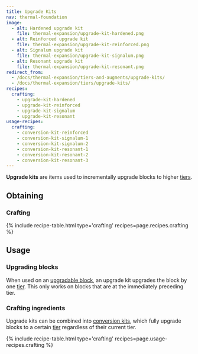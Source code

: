 ```yaml
---
title: Upgrade Kits
nav: thermal-foundation
image:
  - alt: Hardened upgrade kit
    file: thermal-expansion/upgrade-kit-hardened.png
  - alt: Reinforced upgrade kit
    file: thermal-expansion/upgrade-kit-reinforced.png
  - alt: Signalum upgrade kit
    file: thermal-expansion/upgrade-kit-signalum.png
  - alt: Resonant upgrade kit
    file: thermal-expansion/upgrade-kit-resonant.png
redirect_from:
  - /docs/thermal-expansion/tiers-and-augments/upgrade-kits/
  - /docs/thermal-expansion/tiers/upgrade-kits/
recipes:
  crafting:
    - upgrade-kit-hardened
    - upgrade-kit-reinforced
    - upgrade-kit-signalum
    - upgrade-kit-resonant
usage-recipes:
  crafting:
    - conversion-kit-reinforced
    - conversion-kit-signalum-1
    - conversion-kit-signalum-2
    - conversion-kit-resonant-1
    - conversion-kit-resonant-2
    - conversion-kit-resonant-3
---
```


**Upgrade kits** are items used to incrementally upgrade blocks to higher
[tiers](/docs/tiers/).


Obtaining
---------

### Crafting
{% include recipe-table.html type='crafting' recipes=page.recipes.crafting %}


Usage
-----

### Upgrading blocks
When used on an [upgradable block](/docs/tiers/#upgrading), an upgrade kit
upgrades the block by one [tier](/docs/tiers/). This only works on blocks that
are at the immediately preceding tier.

### Crafting ingredients
Upgrade kits can be combined into [conversion kits](/docs/conversion-kits/),
which fully upgrade blocks to a certain [tier](/docs/tiers/) regardless of their
current tier.

{% include recipe-table.html type='crafting' recipes=page.usage-recipes.crafting %}
